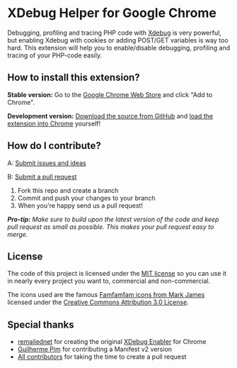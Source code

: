 XDebug Helper for Google Chrome
===============================

Debugging, profiling and tracing PHP code with [Xdebug](http://xdebug.org/) is very powerful, but enabling
Xdebug with cookies or adding POST/GET variables is way too hard. This extension will help you to enable/disable
debugging, profiling and tracing of your PHP-code easily.

How to install this extension?
------------------------------
**Stable version:** Go to the [Google Chrome Web Store](https://chrome.google.com/webstore/detail/eadndfjplgieldjbigjakmdgkmoaaaoc)
and click "Add to Chrome".

**Development version:** [Download the source from GitHub](https://github.com/mac-cain13/xdebug-helper-for-chrome/archive/master.zip)
and [load the extension into Chrome](http://developer.chrome.com/extensions/getstarted.html#unpacked)
yourself!

How do I contribute?
--------------------
A: [Submit issues and ideas](https://github.com/mac-cain13/xdebug-helper-for-chrome/issues)

B: [Submit a pull request](https://help.github.com/articles/using-pull-requests)

1. Fork this repo and create a branch
2. Commit and push your changes to your branch
3. When you're happy send us a pull request!

_**Pro-tip:** Make sure to build upon the latest version of the code and keep pull request as small as possible. This makes your pull request easy to merge._

License
-------
The code of this project is licensed under the [MIT license](https://raw.github.com/mac-cain13/xdebug-helper-for-chrome/master/source/License)
so you can use it in nearly every project you want to, commercial and non-commercial.

The icons used are the famous [Famfamfam icons from Mark James](http://www.famfamfam.com/lab/icons/silk/)
licensed under the [Creative Commons Attribution 3.0 License](http://creativecommons.org/licenses/by/3.0/).

Special thanks
--------------
* [remailednet](http://blog.remailed.net) for creating the original [XDebug Enabler](https://chrome.google.com/webstore/detail/eippbhbeglgcphcjmpjcjinjamabeoln) for Chrome
* [Guilherme Pim](https://github.com/pimguilherme) for contributing a Manifest v2 version
* [All contributors](https://github.com/wrep/xdebug-helper-for-chrome/graphs/contributors) for taking the time to create a pull request

